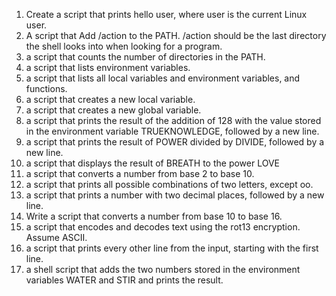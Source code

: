 1.	Create a script that prints hello user, where user is the current Linux user.
2.	A script that Add /action to the PATH. /action should be the last directory the shell looks into when looking for a program.
3.	a script that counts the number of directories in the PATH.
4.	a script that lists environment variables.
5.	a script that lists all local variables and environment variables, and functions.
6.	a script that creates a new local variable.
7.	a script that creates a new global variable.
8.	a script that prints the result of the addition of 128 with the value stored in the environment variable TRUEKNOWLEDGE, followed by a new line.
9.	a script that prints the result of POWER divided by DIVIDE, followed by a new line.
10.	a script that displays the result of BREATH to the power LOVE
11.	a script that converts a number from base 2 to base 10.
12.	a script that prints all possible combinations of two letters, except oo.
13.	a script that prints a number with two decimal places, followed by a new line.
14.	Write a script that converts a number from base 10 to base 16.
15.	a script that encodes and decodes text using the rot13 encryption. Assume ASCII.
16.	a script that prints every other line from the input, starting with the first line.
17.	 a shell script that adds the two numbers stored in the environment variables WATER and STIR and prints the result.

